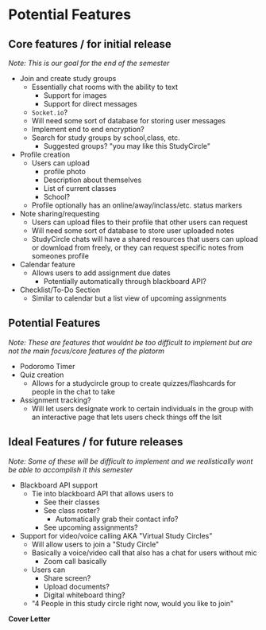 # Potential Features
## Core features / for initial release
*Note: This is our goal for the end of the semester*
- Join and create study groups
	- Essentially chat rooms with the ability to text
		- Support for images
		- Support for direct messages
	- `Socket.io`? 
	- Will need some sort of database for storing user messages
	- Implement end to end encryption?
	- Search for study groups by school,class, etc.
		- Suggested groups? "you may like this StudyCircle"
- Profile creation
	- Users can upload 
		- profile photo
		- Description about themselves
		- List of current classes
		- School?
	- Profile optionally has an online/away/inclass/etc. status markers
- Note sharing/requesting
	- Users can upload files to their profile that other users can request 
	- Will need some sort of database to store user uploaded notes
	- StudyCircle chats will have a shared resources that users can upload or download from freely, or they can request specific notes from someones profile
- Calendar feature
	- Allows users to add assignment due dates
		- Potentially automatically through blackboard API?
- Checklist/To-Do Section
	- Similar to calendar but a list view of upcoming assignments


## Potential Features
*Note: These are features that wouldnt be too difficult to implement but are not the main focus/core features of the platorm*
- Podoromo Timer
- Quiz creation
	- Allows for a studycircle group to create quizzes/flashcards for people in the chat to take
- Assignment tracking?
	- Will let users designate work to certain individuals in the group with an interactive page that lets users check things off the lsit

## Ideal Features / for future releases
*Note: Some of these will be difficult to implement and we realistically wont be able to accomplish it this semester*
- Blackboard API support
	- Tie into blackboard API that allows users to
		- See their classes
		- See class roster?
			- Automatically grab their contact info?
		- See upcoming assignments?
- Support for video/voice calling AKA "Virtual Study Circles"
	- Will allow users to join a "Study Circle" 
	- Basically a voice/video call that also has a chat for users without mic
		- Zoom call basically
	- Users can
		- Share screen?
		- Upload documents?
		- Digital whiteboard thing?
	- "4 People in this study circle right now, would you like to join"

 **Cover Letter**


